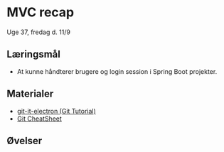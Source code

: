 <!-- JS use if these pages are used as githubpages. can be deleted if used elsewhere -->
<script src="https://code.jquery.com/jquery-3.2.1.min.js"></script>
<script src="script.js"></script>

# MVC recap

Uge 37, fredag d. 11/9

## Læringsmål
* At kunne håndterer brugere og login session i Spring Boot projekter.

## Materialer
* [git-it-electron (Git Tutorial)](https://github.com/jlord/git-it-electron/releases)
* [Git CheatSheet](w37_git_cheatsheet.md)

## Øvelser

